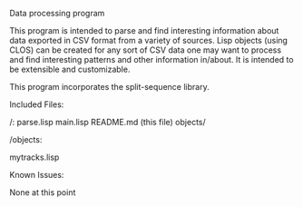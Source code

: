 Data processing program

This program is intended to parse and find interesting information about data 
exported in CSV format from a variety of sources. Lisp objects (using CLOS) can 
be created for any sort of CSV data one may want to process and find interesting 
patterns and other information in/about. It is intended to be extensible and 
customizable.

This program incorporates the split-sequence library.

Included Files:

/:
parse.lisp
main.lisp
README.md (this file)
objects/

/objects:

mytracks.lisp

Known Issues:

None at this point

